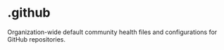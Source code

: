 # .github
Organization-wide default community health files and configurations for GitHub repositories.
